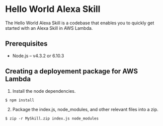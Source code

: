 # Hello World Alexa Skill

The Hello World Alexa Skill is a codebase that enables you to quickly get started with an Alexa Skill in AWS Lambda.

## Prerequisites
* Node.js – v4.3.2 or 6.10.3

## Creating a deployement package for AWS Lambda

1. Install the node dependencies.

```
$ npm install
```

2. Package the index.js, node_modules, and other relevant files into a zip.

```
$ zip -r MySkill.zip index.js node_modules
```
